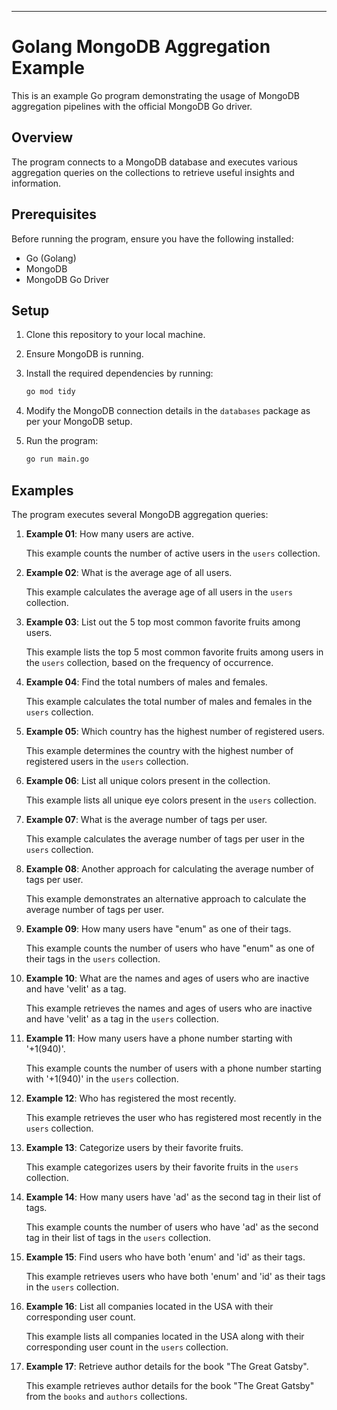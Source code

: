 ---

# Golang MongoDB Aggregation Example

This is an example Go program demonstrating the usage of MongoDB aggregation pipelines with the official MongoDB Go driver.

## Overview

The program connects to a MongoDB database and executes various aggregation queries on the collections to retrieve useful insights and information.

## Prerequisites

Before running the program, ensure you have the following installed:

- Go (Golang)
- MongoDB
- MongoDB Go Driver

## Setup

1. Clone this repository to your local machine.
2. Ensure MongoDB is running.
3. Install the required dependencies by running:

   ```bash
   go mod tidy
   ```

4. Modify the MongoDB connection details in the `databases` package as per your MongoDB setup.
5. Run the program:

   ```bash
   go run main.go
   ```

## Examples

The program executes several MongoDB aggregation queries:

1. **Example 01**: How many users are active.

   This example counts the number of active users in the `users` collection.

2. **Example 02**: What is the average age of all users.

   This example calculates the average age of all users in the `users` collection.

3. **Example 03**: List out the 5 top most common favorite fruits among users.

   This example lists the top 5 most common favorite fruits among users in the `users` collection, based on the frequency of occurrence.

4. **Example 04**: Find the total numbers of males and females.

   This example calculates the total number of males and females in the `users` collection.

5. **Example 05**: Which country has the highest number of registered users.

   This example determines the country with the highest number of registered users in the `users` collection.

6. **Example 06**: List all unique colors present in the collection.

   This example lists all unique eye colors present in the `users` collection.

7. **Example 07**: What is the average number of tags per user.

   This example calculates the average number of tags per user in the `users` collection.

8. **Example 08**: Another approach for calculating the average number of tags per user.

   This example demonstrates an alternative approach to calculate the average number of tags per user.

9. **Example 09**: How many users have "enum" as one of their tags.

   This example counts the number of users who have "enum" as one of their tags in the `users` collection.

10. **Example 10**: What are the names and ages of users who are inactive and have 'velit' as a tag.

    This example retrieves the names and ages of users who are inactive and have 'velit' as a tag in the `users` collection.

11. **Example 11**: How many users have a phone number starting with '+1(940)'.

    This example counts the number of users with a phone number starting with '+1(940)' in the `users` collection.

12. **Example 12**: Who has registered the most recently.

    This example retrieves the user who has registered most recently in the `users` collection.

13. **Example 13**: Categorize users by their favorite fruits.

    This example categorizes users by their favorite fruits in the `users` collection.

14. **Example 14**: How many users have 'ad' as the second tag in their list of tags.

    This example counts the number of users who have 'ad' as the second tag in their list of tags in the `users` collection.

15. **Example 15**: Find users who have both 'enum' and 'id' as their tags.

    This example retrieves users who have both 'enum' and 'id' as their tags in the `users` collection.

16. **Example 16**: List all companies located in the USA with their corresponding user count.

    This example lists all companies located in the USA along with their corresponding user count in the `users` collection.

17. **Example 17**: Retrieve author details for the book "The Great Gatsby".

    This example retrieves author details for the book "The Great Gatsby" from the `books` and `authors` collections.
